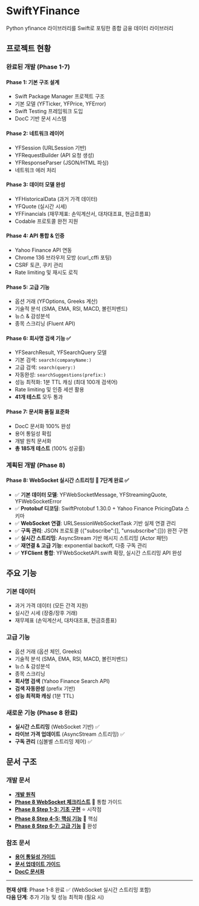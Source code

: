 # SwiftYFinance

Python yfinance 라이브러리를 Swift로 포팅한 종합 금융 데이터 라이브러리

## 프로젝트 현황

### 완료된 개발 (Phase 1-7)

#### Phase 1: 기본 구조 설계
- Swift Package Manager 프로젝트 구조
- 기본 모델 (YFTicker, YFPrice, YFError)
- Swift Testing 프레임워크 도입
- DocC 기반 문서 시스템

#### Phase 2: 네트워크 레이어
- YFSession (URLSession 기반)
- YFRequestBuilder (API 요청 생성)
- YFResponseParser (JSON/HTML 파싱)
- 네트워크 에러 처리

#### Phase 3: 데이터 모델 완성
- YFHistoricalData (과거 가격 데이터)
- YFQuote (실시간 시세)
- YFFinancials (재무제표: 손익계산서, 대차대조표, 현금흐름표)
- Codable 프로토콜 완전 지원

#### Phase 4: API 통합 & 인증
- Yahoo Finance API 연동
- Chrome 136 브라우저 모방 (curl_cffi 포팅)
- CSRF 토큰, 쿠키 관리
- Rate limiting 및 재시도 로직

#### Phase 5: 고급 기능
- 옵션 거래 (YFOptions, Greeks 계산)
- 기술적 분석 (SMA, EMA, RSI, MACD, 볼린저밴드)
- 뉴스 & 감성분석
- 종목 스크리닝 (Fluent API)

#### Phase 6: 회사명 검색 기능 ✅
- YFSearchResult, YFSearchQuery 모델
- 기본 검색: `search(companyName:)` 
- 고급 검색: `search(query:)` 
- 자동완성: `searchSuggestions(prefix:)`
- 성능 최적화: 1분 TTL 캐싱 (최대 100개 검색어)
- Rate limiting 및 인증 세션 활용
- **41개 테스트** 모두 통과

#### Phase 7: 문서화 품질 표준화
- DocC 문서화 100% 완성
- 용어 통일성 확립
- 개발 원칙 문서화
- **총 185개 테스트** (100% 성공률)

### 계획된 개발 (Phase 8)

#### Phase 8: WebSocket 실시간 스트리밍 🚀 **7단계 완료** ✅
- ✅ **기본 데이터 모델**: YFWebSocketMessage, YFStreamingQuote, YFWebSocketError
- ✅ **Protobuf 디코딩**: SwiftProtobuf 1.30.0 + Yahoo Finance PricingData 스키마 
- ✅ **WebSocket 연결**: URLSessionWebSocketTask 기반 실제 연결 관리
- ✅ **구독 관리**: JSON 프로토콜 ({"subscribe":[], "unsubscribe":[]}) 완전 구현
- ✅ **실시간 스트리밍**: AsyncStream 기반 메시지 스트리밍 (Actor 패턴)
- ✅ **재연결 & 고급 기능**: exponential backoff, 다중 구독 관리
- ✅ **YFClient 통합**: YFWebSocketAPI.swift 확장, 실시간 스트리밍 API 완성

## 주요 기능

### 기본 데이터
- 과거 가격 데이터 (모든 간격 지원)
- 실시간 시세 (장중/장후 거래)
- 재무제표 (손익계산서, 대차대조표, 현금흐름표)

### 고급 기능  
- 옵션 거래 (옵션 체인, Greeks)
- 기술적 분석 (SMA, EMA, RSI, MACD, 볼린저밴드)
- 뉴스 & 감성분석
- 종목 스크리닝
- **회사명 검색** (Yahoo Finance Search API)
- **검색 자동완성** (prefix 기반)
- **성능 최적화 캐싱** (1분 TTL)

### 새로운 기능 (Phase 8 완료)
- **실시간 스트리밍** (WebSocket 기반) ✅
- **라이브 가격 업데이트** (AsyncStream 스트리밍) ✅
- **구독 관리** (심볼별 스트리밍 제어) ✅

## 문서 구조

### 개발 문서
- **[개발 원칙](docs/development-principles.md)**
- **[Phase 8 WebSocket 체크리스트](docs/plans/websocket-streaming-checklist.md)** 🚀 통합 가이드
- **[Phase 8 Step 1-3: 기초 구현](docs/plans/phase8-step1-3-foundation.md)** ⭐️ 시작점
- **[Phase 8 Step 4-5: 핵심 기능](docs/plans/phase8-step4-5-core.md)** 🔧 핵심
- **[Phase 8 Step 6-7: 고급 기능](docs/plans/phase8-step6-7-advanced.md)** 🚀 완성

### 참조 문서
- **[용어 통일성 가이드](docs/docc/terminology-guide.md)**
- **[문서 업데이트 가이드](docs/docc/documentation-update-process.md)**
- **[DocC 문서화](docs/docc/docc-documentation.md)**

---

**현재 상태**: Phase 1-8 완료 ✅ (WebSocket 실시간 스트리밍 포함)  
**다음 단계**: 추가 기능 및 성능 최적화 (필요 시)